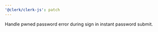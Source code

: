 ```yaml
---
'@clerk/clerk-js': patch
---
```


Handle pwned password error during sign in instant password submit.
